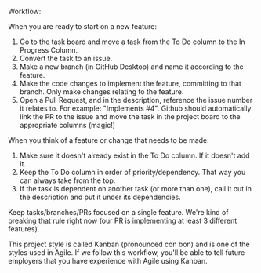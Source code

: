 Workflow:

When you are ready to start on a new feature:
1. Go to the task board and move a task from the To Do column to the In Progress Column.
2. Convert the task to an issue.
3. Make a new branch (in GitHub Desktop) and name it according to the feature.
4. Make the code changes to implement the feature, committing to that branch. Only make changes relating to the feature.
5. Open a Pull Request, and in the description, reference the issue number it relates to. For example: "Implements #4". Github should automatically link the PR to the issue and move the task in the project board to the appropriate columns (magic!)

When you think of a feature or change that needs to be made:
1. Make sure it doesn't already exist in the To Do column. If it doesn't add it.
2. Keep the To Do column in order of priority/dependency. That way you can always take from the top.
3. If the task is dependent on another task (or more than one), call it out in the description and put it under its dependencies.

Keep tasks/branches/PRs focused on a single feature. We're kind of breaking that rule right now (our PR is implementing at least 3 different features).

This project style is called Kanban (pronounced con bon) and is one of the styles used in Agile. If we follow this workflow, you'll be able to tell future employers that you have experience with Agile using Kanban.